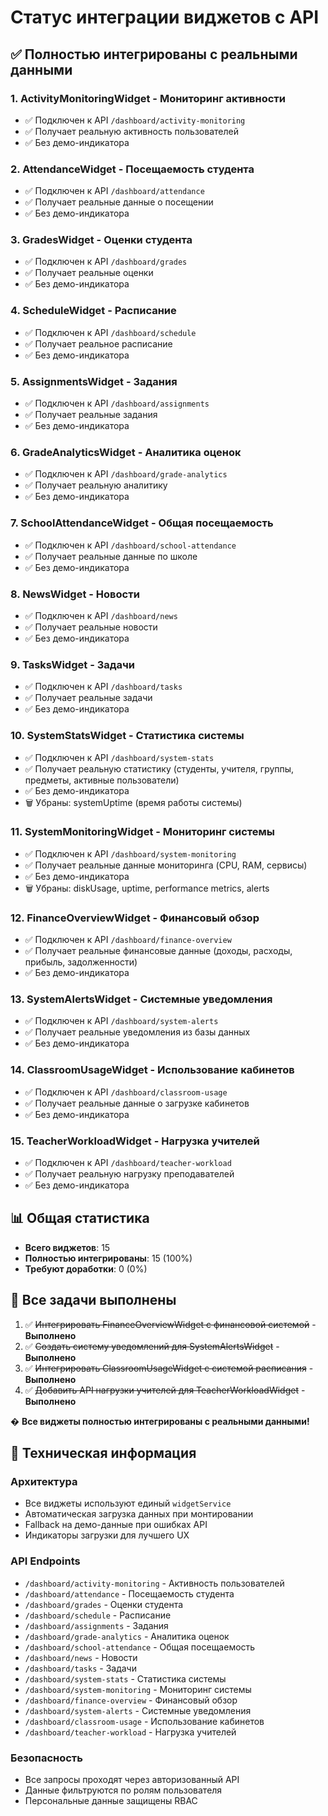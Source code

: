 # Статус интеграции виджетов с API

## ✅ Полностью интегрированы с реальными данными

### 1. ActivityMonitoringWidget - Мониторинг активности

-   ✅ Подключен к API `/dashboard/activity-monitoring`
-   ✅ Получает реальную активность пользователей
-   ✅ Без демо-индикатора

### 2. AttendanceWidget - Посещаемость студента

-   ✅ Подключен к API `/dashboard/attendance`
-   ✅ Получает реальные данные о посещении
-   ✅ Без демо-индикатора

### 3. GradesWidget - Оценки студента

-   ✅ Подключен к API `/dashboard/grades`
-   ✅ Получает реальные оценки
-   ✅ Без демо-индикатора

### 4. ScheduleWidget - Расписание

-   ✅ Подключен к API `/dashboard/schedule`
-   ✅ Получает реальное расписание
-   ✅ Без демо-индикатора

### 5. AssignmentsWidget - Задания

-   ✅ Подключен к API `/dashboard/assignments`
-   ✅ Получает реальные задания
-   ✅ Без демо-индикатора

### 6. GradeAnalyticsWidget - Аналитика оценок

-   ✅ Подключен к API `/dashboard/grade-analytics`
-   ✅ Получает реальную аналитику
-   ✅ Без демо-индикатора

### 7. SchoolAttendanceWidget - Общая посещаемость

-   ✅ Подключен к API `/dashboard/school-attendance`
-   ✅ Получает реальные данные по школе
-   ✅ Без демо-индикатора

### 8. NewsWidget - Новости

-   ✅ Подключен к API `/dashboard/news`
-   ✅ Получает реальные новости
-   ✅ Без демо-индикатора

### 9. TasksWidget - Задачи

-   ✅ Подключен к API `/dashboard/tasks`
-   ✅ Получает реальные задачи
-   ✅ Без демо-индикатора

### 10. SystemStatsWidget - Статистика системы

-   ✅ Подключен к API `/dashboard/system-stats`
-   ✅ Получает реальную статистику (студенты, учителя, группы, предметы, активные пользователи)
-   ✅ Без демо-индикатора
-   🗑️ Убраны: systemUptime (время работы системы)

### 11. SystemMonitoringWidget - Мониторинг системы

-   ✅ Подключен к API `/dashboard/system-monitoring`
-   ✅ Получает реальные данные мониторинга (CPU, RAM, сервисы)
-   ✅ Без демо-индикатора
-   🗑️ Убраны: diskUsage, uptime, performance metrics, alerts

### 12. FinanceOverviewWidget - Финансовый обзор

-   ✅ Подключен к API `/dashboard/finance-overview`
-   ✅ Получает реальные финансовые данные (доходы, расходы, прибыль, задолженности)
-   ✅ Без демо-индикатора

### 13. SystemAlertsWidget - Системные уведомления

-   ✅ Подключен к API `/dashboard/system-alerts`
-   ✅ Получает реальные уведомления из базы данных
-   ✅ Без демо-индикатора

### 14. ClassroomUsageWidget - Использование кабинетов

-   ✅ Подключен к API `/dashboard/classroom-usage`
-   ✅ Получает реальные данные о загрузке кабинетов
-   ✅ Без демо-индикатора

### 15. TeacherWorkloadWidget - Нагрузка учителей

-   ✅ Подключен к API `/dashboard/teacher-workload`
-   ✅ Получает реальную нагрузку преподавателей
-   ✅ Без демо-индикатора

## 📊 Общая статистика

-   **Всего виджетов**: 15
-   **Полностью интегрированы**: 15 (100%)
-   **Требуют доработки**: 0 (0%)

## 🎯 Все задачи выполнены

1. ✅ ~~Интегрировать FinanceOverviewWidget с финансовой системой~~ - **Выполнено**
2. ✅ ~~Создать систему уведомлений для SystemAlertsWidget~~ - **Выполнено**
3. ✅ ~~Интегрировать ClassroomUsageWidget с системой расписания~~ - **Выполнено**
4. ✅ ~~Добавить API нагрузки учителей для TeacherWorkloadWidget~~ - **Выполнено**

� **Все виджеты полностью интегрированы с реальными данными!**

## 🔧 Техническая информация

### Архитектура

-   Все виджеты используют единый `widgetService`
-   Автоматическая загрузка данных при монтировании
-   Fallback на демо-данные при ошибках API
-   Индикаторы загрузки для лучшего UX

### API Endpoints

-   `/dashboard/activity-monitoring` - Активность пользователей
-   `/dashboard/attendance` - Посещаемость студента
-   `/dashboard/grades` - Оценки студента
-   `/dashboard/schedule` - Расписание
-   `/dashboard/assignments` - Задания
-   `/dashboard/grade-analytics` - Аналитика оценок
-   `/dashboard/school-attendance` - Общая посещаемость
-   `/dashboard/news` - Новости
-   `/dashboard/tasks` - Задачи
-   `/dashboard/system-stats` - Статистика системы
-   `/dashboard/system-monitoring` - Мониторинг системы
-   `/dashboard/finance-overview` - Финансовый обзор
-   `/dashboard/system-alerts` - Системные уведомления
-   `/dashboard/classroom-usage` - Использование кабинетов
-   `/dashboard/teacher-workload` - Нагрузка учителей

### Безопасность

-   Все запросы проходят через авторизованный API
-   Данные фильтруются по ролям пользователя
-   Персональные данные защищены RBAC
